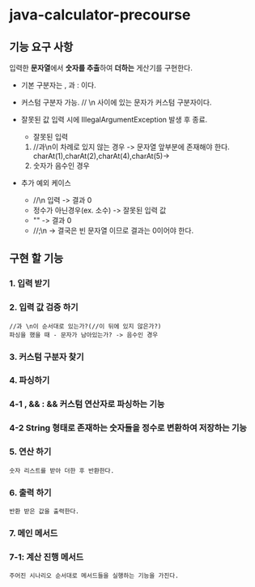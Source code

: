 # java-calculator-precourse

## 기능 요구 사항

입력한 **문자열**에서 **숫자를 추출**하여 **더하는** 게산기를 구현한다.

* 기본 구분자는 , 과 : 이다.


* 커스텀 구분자 가능. // \n 사이에 있는 문자가 커스텀 구분자이다.
* 잘못된 값 입력 시에 IllegalArgumentException 발생 후 종료.
    * 잘못된 입력

    1. //과\n이 차례로 있지 않는 경우 -> 문자열 앞부분에 존재해야 한다. charAt(1),charAt(2),charAt(4),charAt(5)->
    2. 숫자가 음수인 경우

* 추가 예외 케이스
  * //\n 입력 -> 결과 0
  * 정수가 아닌경우(ex. 소수) -> 잘못된 입력 값
  * "" -> 결과 0
  * //;\n -> 결국은 빈 문자열 이므로 결과는 0이어야 한다.

## 구현 할 기능

### 1. 입력 받기

### 2. 입력 값 검증 하기

    //과 \n이 순서대로 있는가?(//이 뒤에 있지 않은가?)
    파싱을 했을 때 - 문자가 남아있는가? -> 음수인 경우

### 3. 커스텀 구분자 찾기

### 4. 파싱하기
  ### 4-1 , && : && 커스텀 연산자로 파싱하는 기능
  ### 4-2 String 형태로 존재하는 숫자들을 정수로 변환하여 저장하는 기능

### 5. 연산 하기

    숫자 리스트를 받아 더한 후 반환한다.

### 6. 출력 하기

    반환 받은 값을 출력한다.

### 7. 메인 메서드
  ### 7-1: 계산 진행 메서드
    주어진 시나리오 순서대로 메서드들을 실행하는 기능을 가진다.